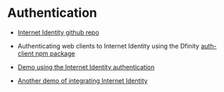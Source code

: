 # Authentication 

- [Internet Identity github repo](https://github.com/dfinity/internet-identity)

- Authenticating web clients to Internet Identity using the Dfinity [auth-client npm package](https://www.npmjs.com/package/@dfinity/auth-client)

- [Demo using the Internet Identity authentication](https://github.com/krpeacock/auth-client-demo)

- [Another demo of integrating Internet Identity](https://kyle-peacock.com/blog/dfinity/integrating-internet-identity/)

